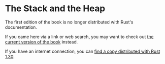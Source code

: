 # The Stack and the Heap

The first edition of the book is no longer distributed with Rust's documentation.

If you came here via a link or web search, you may want to check out [the current
version of the book](../ch04-01-what-is-ownership.html#the-stack-and-the-heap) instead.

If you have an internet connection, you can [find a copy distributed with
Rust
1.30](https://doc.rust-lang.org/1.30.0/book/first-edition/the-stack-and-the-heap.html).
